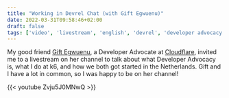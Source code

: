 ```yaml
---
title: "Working in Devrel Chat (with Gift Egwuenu)"
date: 2022-03-31T09:58:46+02:00
draft: false
tags: ['video', 'livestream', 'english', 'devrel', 'developer advocacy']
---
```

My good friend [Gift Egwuenu](https://www.youtube.com/channel/UCgUgg53iJX1pdabUxpkgozA), a Developer Advocate at [Cloudflare](https://cloudflare.com), invited me to a livestream on her channel to talk about what Developer Advocacy is, what I do at k6, and how we both got started in the Netherlands. Gift and I have a lot in common, so I was happy to be on her channel!

{{< youtube Zvju5J0MNwQ >}}
